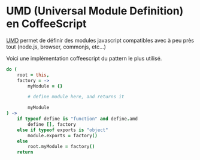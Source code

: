 # UMD (Universal Module Definition) en CoffeeScript

[UMD](https://github.com/umdjs/umd) permet de définir des modules javascript compatibles avec à peu près tout (node.js, browser, commonjs, etc...)

Voici une implémentation coffeescript du pattern le plus utilisé.

```coffeescript
do (
    root = this,
    factory = ->
        myModule = {}

        # define module here, and returns it

        myModule
) ->
    if typeof define is "function" and define.amd
        define [], factory
    else if typeof exports is "object"
        module.exports = factory()
    else
        root.myModule = factory()
    return
```
